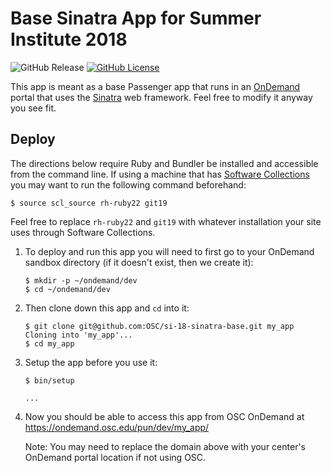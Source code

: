 # Base Sinatra App for Summer Institute 2018

![GitHub Release](https://img.shields.io/github/release/osc/ood-example-ps.svg)
[![GitHub License](https://img.shields.io/badge/license-MIT-green.svg)](https://opensource.org/licenses/MIT)

This app is meant as a base Passenger app that runs in an [OnDemand] portal
that uses the [Sinatra] web framework. Feel free to modify it anyway you see
fit.

## Deploy

The directions below require Ruby and Bundler be installed and accessible from
the command line. If using a machine that has [Software Collections] you may
want to run the following command beforehand:

```console
$ source scl_source rh-ruby22 git19
```

Feel free to replace `rh-ruby22` and `git19` with whatever installation your
site uses through Software Collections.

1. To deploy and run this app you will need to first go to your OnDemand
   sandbox directory (if it doesn't exist, then we create it):

   ```console
   $ mkdir -p ~/ondemand/dev
   $ cd ~/ondemand/dev
   ```

2. Then clone down this app and `cd` into it:

   ```console
   $ git clone git@github.com:OSC/si-18-sinatra-base.git my_app
   Cloning into 'my_app'...
   $ cd my_app
   ```

3. Setup the app before you use it:

   ```console
   $ bin/setup

   ...
   ```

4. Now you should be able to access this app from OSC OnDemand at
   https://ondemand.osc.edu/pun/dev/my_app/

   Note: You may need to replace the domain above with your center's OnDemand
   portal location if not using OSC.

[OnDemand]: http://openondemand.org/
[Sinatra]: http://sinatrarb.com/
[Software Collections]: https://www.softwarecollections.org/en/
